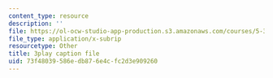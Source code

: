 ```yaml
---
content_type: resource
description: ''
file: https://ol-ocw-studio-app-production.s3.amazonaws.com/courses/5-310-laboratory-chemistry-fall-2019/73f48039586edb876e4cfc2d3e909260_sV_yiHbMUF8.srt
file_type: application/x-subrip
resourcetype: Other
title: 3play caption file
uid: 73f48039-586e-db87-6e4c-fc2d3e909260
---
```

